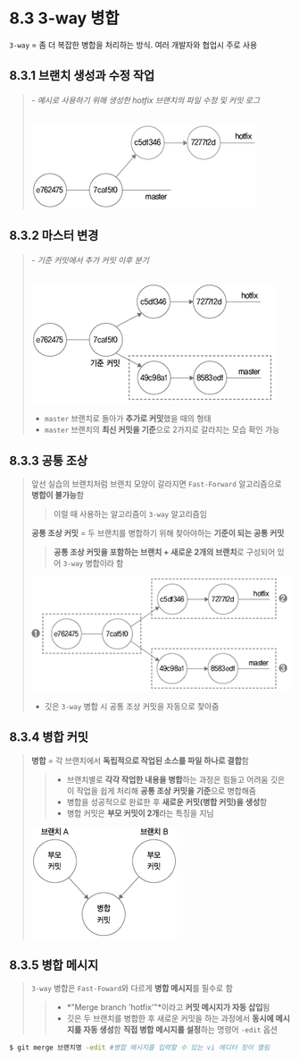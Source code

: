 <h1>8.3 3-way 병합</h1>

`3-way` = 좀 더 복잡한 병합을 처리하는 방식. 여러 개발자와 협업시 주로 사용

<h2>8.3.1 브랜치 생성과 수정 작업</h2>

> <h6> - 예시로 사용하기 위해 생성한 hotfix 브랜치의 파일 수정 및 커밋 로그</h6>
> 
> ![831](831.png)

<h2>8.3.2 마스터 변경</h2>

> <h6> - 기준 커밋에서 추가 커밋 이후 분기 </h6>
>
> ![832](832.png)
> - `master` 브랜치로 돌아가 **추가로 커밋**했을 때의 형태
> - `master` 브랜치의 **최신 커밋을 기준**으로 2가지로 갈라지는 모습 확인 가능

<h2>8.3.3 공통 조상</h2>

> 앞선 실습의 브랜치처럼 브랜치 모양이 갈라지면 `Fast-Forward` 알고리즘으로 **병합이 불가능**함
>> 이럴 때 사용하는 알고리즘이 `3-way` 알고리즘임
>
> **공통 조상 커밋** = 두 브랜치를 병합하기 위해 찾아야하는 **기준이 되는 공통 커밋**
>> **공통 조상 커밋을 포함하는 브랜치 + 새로운 2개의 브랜치**로 구성되어 있어 `3-way` 병합이라 함
>
> ![833](833.png)
> - 깃은 `3-way` 병합 시 공통 조상 커밋을 자동으로 찾아줌

<h2>8.3.4 병합 커밋</h2>

> **병합** = 각 브랜치에서 **독립적으로 작업된 소스를 파일 하나로 결합**함
>> - 브랜치별로 **각각 작업한 내용을 병합**하는 과정은 힘들고 어려움
> 깃은 이 작업을 쉽게 처리해 **공통 조상 커밋을 기준**으로 병합해줌
>> - 병합을 성공적으로 완료한 후 **새로운 커밋(병합 커밋)을 생성**함
>> - 병합 커밋은 **부모 커밋이 2개**라는 특징을 지님
>
> ![834](834.png)

<h2>8.3.5 병합 메시지</h2>

> `3-way` 병합은 `Fast-Foward`와 다르게 **병합 메시지**를 필수로 함
>> - *"Merge branch 'hotfix'"*이라고 **커밋 메시지가 자동 삽입**됨
>> - 깃은 두 브랜치를 병합한 후 새로운 커밋을 하는 과정에서 **동시에 메시지를 자동 생성**함
> **직접 병합 메시지를 설정**하는 명령어 `-edit` 옵션

```bash
$ git merge 브랜치명 -edit #병합 메시지를 입력할 수 있는 vi 에디터 창이 열림
```